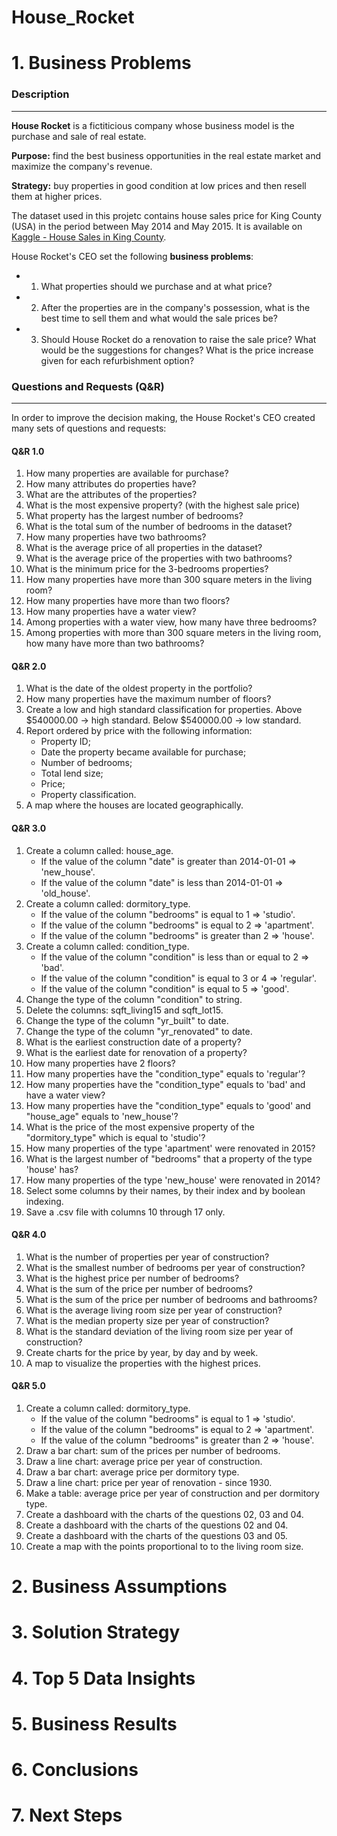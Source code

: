 # House_Rocket

# 1. Business Problems

### Description
---
**House Rocket** is a fictiticious company whose business model is the purchase and sale of real estate.

**Purpose:** find the best business opportunities in the real estate market and maximize the company's revenue. 

**Strategy:** buy properties in good condition at low prices and then resell them at higher prices. 

The dataset used in this projetc contains house sales price for King County (USA) in the period between May 2014 and May 2015. It is available on [Kaggle - House Sales in King County](https://www.kaggle.com/harlfoxem/housesalesprediction). 

House Rocket's CEO set the following **business problems**:
- 1. What properties should we purchase and at what price?
- 2. After the properties are in the company's possession, what is the best time to sell them and what would the sale prices be?
- 3. Should House Rocket do a renovation to raise the sale price? What would be the suggestions for changes? What is the price increase given for each refurbishment option?

### Questions and Requests (Q&R)
---
In order to improve the decision making, the House Rocket's CEO created many sets of questions and requests:

#### Q&R 1.0

1. How many properties are available for purchase?
2. How many attributes do properties have?
3. What are the attributes of the properties?
4. What is the most expensive property? (with the highest sale price)
5. What property has the largest number of bedrooms?
6. What is the total sum of the number of bedrooms in the dataset?
7. How many properties have two bathrooms?
8. What is the average price of all properties in the dataset?
9. What is the average price of the properties with two bathrooms?
10. What is the minimum price for the 3-bedrooms properties?
11. How many properties have more than 300 square meters in the living room?
12. How many properties have more than two floors?
13. How many properties have a water view?
14. Among properties with a water view, how many have three bedrooms?
15. Among properties with more than 300 square meters in the living room, how many have more than two bathrooms?

#### Q&R 2.0

1. What is the date of the oldest property in the portfolio?
2. How many properties have the maximum number of floors?
3. Create a low and high standard classification for properties. Above $540000.00 -> high standard. Below $540000.00 -> low standard.
4. Report ordered by price with the following information:
   - Property ID;
   - Date the property became available for purchase;
   - Number of bedrooms;
   - Total lend size;
   - Price;
   - Property classification.
5. A map where the houses are located geographically.

#### Q&R 3.0

1. Create a column called: house_age. 
   - If the value of the column "date" is greater than 2014-01-01 => 'new_house'.
   - If the value of the column "date" is less than 2014-01-01 => 'old_house'.  
2. Create a column called: dormitory_type.
   - If the value of the column "bedrooms" is equal to 1 => 'studio'.
   - If the value of the column "bedrooms" is equal to 2 => 'apartment'.
   - If the value of the column "bedrooms" is greater than 2 => 'house'.
3. Create a column called: condition_type.
   - If the value of the column "condition" is less than or equal to 2 => 'bad'.
   - If the value of the column "condition" is equal to 3 or 4 => 'regular'.
   - If the value of the column "condition" is equal to 5 => 'good'.
4. Change the type of the column "condition" to string.
5. Delete the columns: sqft_living15 and sqft_lot15.
6. Change the type of the column "yr_built" to date.
7. Change the type of the column "yr_renovated" to date.
8. What is the earliest construction date of a property?
9. What is the earliest date for renovation of a property?
10. How many properties have 2 floors?
11. How many properties have the "condition_type" equals to 'regular'?
12. How many properties have the "condition_type" equals to 'bad' and have a water view?
13. How many properties have the "condition_type" equals to 'good' and "house_age" equals to 'new_house'?
14. What is the price of the most expensive property of the "dormitory_type" which is equal to 'studio'?
15. How many properties of the type 'apartment' were renovated in 2015?
16. What is the largest number of "bedrooms" that a property of the type 'house' has?
17. How many properties of the type 'new_house' were renovated in 2014?
18. Select some columns by their names, by their index and by boolean indexing. 
19. Save a .csv file with columns 10 through 17 only.

#### Q&R 4.0

1. What is the number of properties per year of construction?
2. What is the smallest number of bedrooms per year of construction?
3. What is the highest price per number of bedrooms?
4. What is the sum of the price per number of bedrooms?
5. What is the sum of the price per number of bedrooms and bathrooms?
6. What is the average living room size per year of construction?
7. What is the median property size per year of construction?
8. What is the standard deviation of the living room size per year of construction?
9. Create charts for the price by year, by day and by week.
10. A map to visualize the properties with the highest prices.

#### Q&R 5.0

1. Create a column called: dormitory_type.
   - If the value of the column "bedrooms" is equal to 1 => 'studio'.
   - If the value of the column "bedrooms" is equal to 2 => 'apartment'.
   - If the value of the column "bedrooms" is greater than 2 => 'house'.
2. Draw a bar chart: sum of the prices per number of bedrooms.
3. Draw a line chart: average price per year of construction.
4. Draw a bar chart: average price per dormitory type.
5. Draw a line chart: price per year of renovation - since 1930.
6. Make a table: average price per year of construction and per dormitory type.
7. Create a dashboard with the charts of the questions 02, 03 and 04.
8. Create a dashboard with the charts of the questions 02 and 04.
9. Create a dashboard with the charts of the questions 03 and 05.
10. Create a map with the points proportional to to the living room size. 


# 2. Business Assumptions

# 3. Solution Strategy

# 4. Top 5 Data Insights

# 5. Business Results

# 6. Conclusions 

# 7. Next Steps
